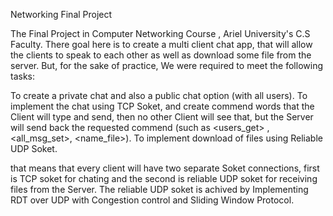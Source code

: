 Networking Final Project

The Final Project in Computer Networking Course , Ariel University's C.S Faculty.
There goal here is to create a multi client chat app, that will allow the clients to speak to each other as well as download some file from the server.
But, for the sake of practice, We were required to meet the following tasks:

To create a private chat and also a public chat option (with all users).
To implement the chat using TCP Soket, and create commend words that the Client will type and send, then no other Client will see that, 
but the Server will send back the requested commend (such as <users_get> , <all_msg_set>, <name_file><download>).
To implement download of files using Reliable UDP Soket.

that means that every client will have two separate Soket connections, first is TCP soket for chating and the second is reliable UDP soket for receiving files 
from the Server. The reliable UDP soket is achived by Implementing RDT over UDP with Congestion control and Sliding Window Protocol.
